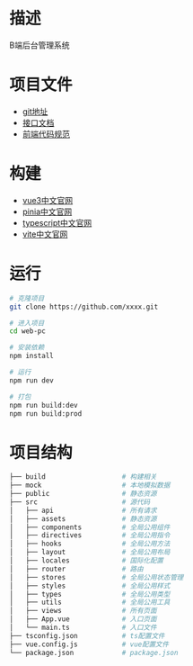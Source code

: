 # 描述

B端后台管理系统

# 项目文件

- [git地址]()
- [接口文档]()
- [前端代码规范]()

# 构建

- [vue3中文官网](https://cn.vuejs.org/)
- [pinia中文官网](https://pinia.web3doc.top/)
- [typescript中文官网](http://typescript.p2hp.com/)
- [vite中文官网](https://cn.vitejs.dev/)

# 运行

```bash
# 克隆项目
git clone https://github.com/xxxx.git

# 进入项目
cd web-pc

# 安装依赖
npm install

# 运行
npm run dev

# 打包
npm run build:dev
npm run build:prod
```

# 项目结构

```bash
├── build                   # 构建相关
├── mock                    # 本地模拟数据
├── public                  # 静态资源
├── src                     # 源代码
│   ├── api                 # 所有请求
│   ├── assets              # 静态资源
│   ├── components          # 全局公用组件
│   ├── directives          # 全局公用指令
│   ├── hooks               # 全局公用方法
│   ├── layout              # 全局公用布局
│   ├── locales             # 国际化配置
│   ├── router              # 路由
│   ├── stores              # 全局公用状态管理
│   ├── styles              # 全局公用样式
│   ├── types               # 全局公用类型
│   ├── utils               # 全局公用工具
│   ├── views               # 所有页面
│   ├── App.vue             # 入口页面
│   └── main.ts             # 入口文件
├── tsconfig.json           # ts配置文件
├── vue.config.js           # vue配置文件
└── package.json            # package.json
```
